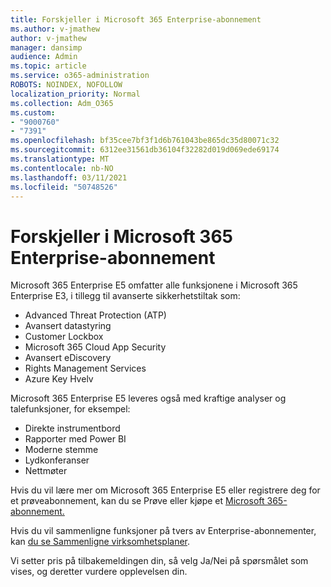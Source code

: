 ```yaml
---
title: Forskjeller i Microsoft 365 Enterprise-abonnement
ms.author: v-jmathew
author: v-jmathew
manager: dansimp
audience: Admin
ms.topic: article
ms.service: o365-administration
ROBOTS: NOINDEX, NOFOLLOW
localization_priority: Normal
ms.collection: Adm_O365
ms.custom:
- "9000760"
- "7391"
ms.openlocfilehash: bf35cee7bf3f1d6b761043be865dc35d80071c32
ms.sourcegitcommit: 6312ee31561db36104f32282d019d069ede69174
ms.translationtype: MT
ms.contentlocale: nb-NO
ms.lasthandoff: 03/11/2021
ms.locfileid: "50748526"
---
```

# <a name="microsoft-365-enterprise-plan-differences"></a>Forskjeller i Microsoft 365 Enterprise-abonnement

Microsoft 365 Enterprise E5 omfatter alle funksjonene i Microsoft 365 Enterprise E3, i tillegg til avanserte sikkerhetstiltak som:

- Advanced Threat Protection (ATP)
- Avansert datastyring
- Customer Lockbox
- Microsoft 365 Cloud App Security
- Avansert eDiscovery
- Rights Management Services
- Azure Key Hvelv

Microsoft 365 Enterprise E5 leveres også med kraftige analyser og talefunksjoner, for eksempel:

- Direkte instrumentbord
- Rapporter med Power BI
- Moderne stemme
- Lydkonferanser
- Nettmøter

Hvis du vil lære mer om Microsoft 365 Enterprise E5 eller registrere deg for et prøveabonnement, kan du se Prøve eller kjøpe et [Microsoft 365-abonnement.](https://go.microsoft.com/fwlink/?linkid=2099673)

Hvis du vil sammenligne funksjoner på tvers av Enterprise-abonnementer, kan [du se Sammenligne virksomhetsplaner](https://go.microsoft.com/fwlink/?linkid=2097200).

Vi setter pris på tilbakemeldingen din, så velg Ja/Nei på spørsmålet som vises, og deretter vurdere opplevelsen din.
